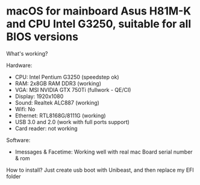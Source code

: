 # macOS for mainboard Asus H81M-K and CPU Intel G3250, suitable for all BIOS versions

What's working?

Hardware:
 
+ CPU: Intel Pentium G3250 (speedstep ok)
+ RAM: 2x8GB RAM DDR3 (working)
+ VGA: MSI NVIDIA GTX 750Ti (fullwork - QE/CI)
+ Display: 1920x1080 
+ Sound: Realtek ALC887 (working)
+ Wifi: No
+ Ethernet: RTL8168G/8111G (working)
+ USB 3.0 and 2.0 (work with full ports support)
+ Card reader: not working

Software:

+ Imessages & Facetime: Working well with real mac Board serial number & rom

How to install?
Just create usb boot with Unibeast, and then replace my EFI folder
